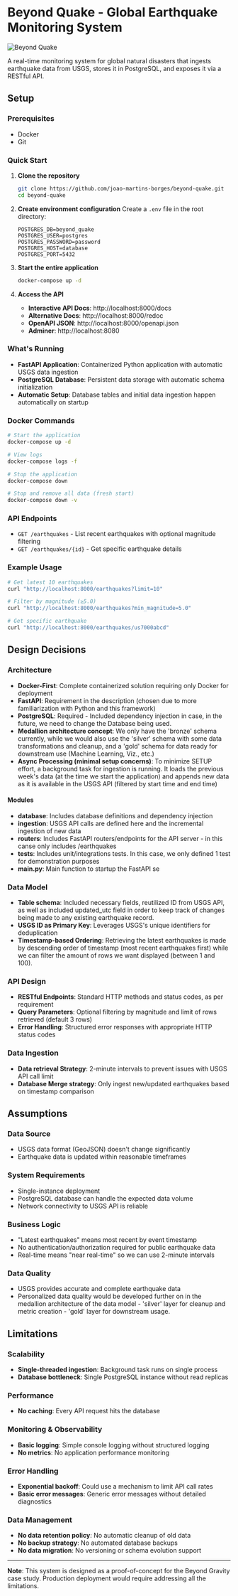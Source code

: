 # Beyond Quake - Global Earthquake Monitoring System

![Beyond Quake](beyond_quake.png)

A real-time monitoring system for global natural disasters that ingests earthquake data from USGS, stores it in PostgreSQL, and exposes it via a RESTful API.

## Setup

### Prerequisites
- Docker
- Git

### Quick Start

1. **Clone the repository**
   ```bash
   git clone https://github.com/joao-martins-borges/beyond-quake.git
   cd beyond-quake
   ```

2. **Create environment configuration**
   Create a `.env` file in the root directory:
   ```env
   POSTGRES_DB=beyond_quake
   POSTGRES_USER=postgres
   POSTGRES_PASSWORD=password
   POSTGRES_HOST=database
   POSTGRES_PORT=5432
   ```

3. **Start the entire application**
   ```bash
   docker-compose up -d
   ```

4. **Access the API**
   - **Interactive API Docs**: http://localhost:8000/docs
   - **Alternative Docs**: http://localhost:8000/redoc
   - **OpenAPI JSON**: http://localhost:8000/openapi.json
   - **Adminer**: http://localhost:8080

### What's Running
- **FastAPI Application**: Containerized Python application with automatic USGS data ingestion
- **PostgreSQL Database**: Persistent data storage with automatic schema initialization
- **Automatic Setup**: Database tables and initial data ingestion happen automatically on startup

### Docker Commands
```bash
# Start the application
docker-compose up -d

# View logs
docker-compose logs -f

# Stop the application
docker-compose down

# Stop and remove all data (fresh start)
docker-compose down -v
```

### API Endpoints

- `GET /earthquakes` - List recent earthquakes with optional magnitude filtering
- `GET /earthquakes/{id}` - Get specific earthquake details

### Example Usage

```bash
# Get latest 10 earthquakes
curl "http://localhost:8000/earthquakes?limit=10"

# Filter by magnitude (≥5.0)
curl "http://localhost:8000/earthquakes?min_magnitude=5.0"

# Get specific earthquake
curl "http://localhost:8000/earthquakes/us7000abcd"
```

## Design Decisions

### Architecture
- **Docker-First**: Complete containerized solution requiring only Docker for deployment
- **FastAPI**: Requirement in the description (chosen due to more familiarization with Python and this framework)
- **PostgreSQL**: Required - Included dependency injection in case, in the future, we need to change the Database being used.
- **Medallion architecture concept**: We only have the 'bronze' schema currently, while we would also use the 'silver' schema with some data transformations and cleanup, and a 'gold' schema for data ready for downstream use (Machine Learning, Viz., etc.)
- **Async Processing (minimal setup concerns)**: To minimize SETUP effort, a background task for ingestion is running. It loads the previous week's data (at the time we start the application) and appends new data as it is available in the USGS API (filtered by start time and end time)

#### Modules
- **database**: Includes database definitions and dependency injection
- **ingestion**: USGS API calls are defined here and the incremental ingestion of new data
- **routers**: Includes FastAPI routers/endpoints for the API server - in this canse only includes /earthquakes
- **tests**: Includes unit/integrations tests. In this case, we only defined 1 test for demonstration purposes
- **main.py**: Main function to startup the FastAPI se

### Data Model
- **Table schema**: Included necessary fields, reutilized ID from USGS API, as well as included updated_utc field in order to keep track of changes being made to any existing earthquake record.
- **USGS ID as Primary Key**: Leverages USGS's unique identifiers for deduplication
- **Timestamp-based Ordering**: Retrieving the latest earthquakes is made by descending order of timestamp (most recent earthquakes first) while we can filter the amount of rows we want displayed (between 1 and 100).

### API Design
- **RESTful Endpoints**: Standard HTTP methods and status codes, as per requirement
- **Query Parameters**: Optional filtering by magnitude and limit of rows retrieved (default 3 rows)
- **Error Handling**: Structured error responses with appropriate HTTP status codes

### Data Ingestion
- **Data retrieval Strategy**: 2-minute intervals to prevent issues with USGS API call limit
- **Database Merge strategy**: Only ingest new/updated earthquakes based on timestamp comparison

## Assumptions

### Data Source
- USGS data format (GeoJSON) doesn't change significantly
- Earthquake data is updated within reasonable timeframes

### System Requirements
- Single-instance deployment
- PostgreSQL database can handle the expected data volume
- Network connectivity to USGS API is reliable

### Business Logic
- "Latest earthquakes" means most recent by event timestamp
- No authentication/authorization required for public earthquake data
- Real-time means "near real-time" so we can use 2-minute intervals

### Data Quality
- USGS provides accurate and complete earthquake data
- Personalized data quality would be developed further on in the medallion architecture of the data model - 'silver' layer for cleanup and metric creation - 'gold' layer for downstream usage.

## Limitations

### Scalability
- **Single-threaded ingestion**: Background task runs on single process
- **Database bottleneck**: Single PostgreSQL instance without read replicas

### Performance
- **No caching**: Every API request hits the database

### Monitoring & Observability
- **Basic logging**: Simple console logging without structured logging
- **No metrics**: No application performance monitoring

### Error Handling
- **Exponential backoff**: Could use a mechanism to limit API call rates
- **Basic error messages**: Generic error messages without detailed diagnostics

### Data Management
- **No data retention policy**: No automatic cleanup of old data
- **No backup strategy**: No automated database backups
- **No data migration**: No versioning or schema evolution support

---

**Note**: This system is designed as a proof-of-concept for the Beyond Gravity case study. Production deployment would require addressing all the limitations.